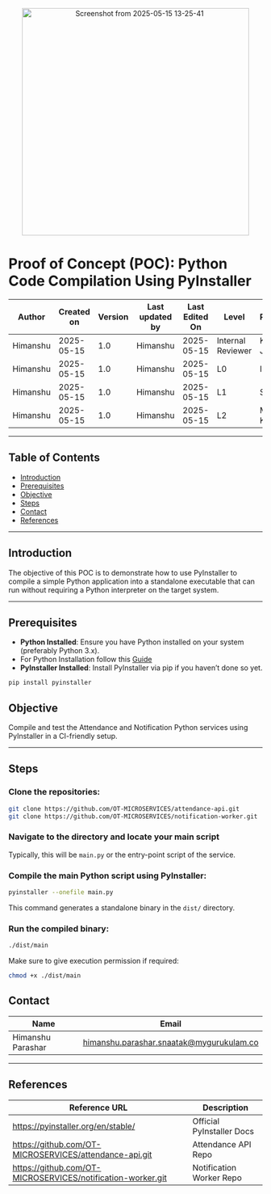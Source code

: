 <p align="center">
  <img src="https://github.com/user-attachments/assets/0b0eea18-d900-4abd-9e03-e866a426d4c8" alt="Screenshot from 2025-05-15 13-25-41" width="450">
</p>


# Proof of Concept (POC): Python Code Compilation Using PyInstaller

| Author   | Created on | Version | Last updated by | Last Edited On | Level             | Reviewer        |
|----------|------------|---------|------------------|----------------|-------------------|-----------------|
| Himanshu | 2025-05-15 | 1.0     | Himanshu         | 2025-05-15     | Internal Reviewer | Komal Jaiswal   |
| Himanshu | 2025-05-15 | 1.0     | Himanshu         | 2025-05-15     | L0                | Imran           |
| Himanshu | 2025-05-15 | 1.0     | Himanshu         | 2025-05-15     | L1                | Shashi          |
| Himanshu | 2025-05-15 | 1.0     | Himanshu         | 2025-05-15     | L2                | Mahesh Kumar    |

---

## Table of Contents

- [Introduction](#introduction)
- [Prerequisites](#prerequisites)
- [Objective](#objective)
- [Steps](#steps)
- [Contact](#contact)
- [References](#references)

---

## Introduction

The objective of this POC is to demonstrate how to use PyInstaller to compile a simple Python application into a standalone executable that can run without requiring a Python interpreter on the target system.

---

## Prerequisites

- **Python Installed**: Ensure you have Python installed on your system (preferably Python 3.x).
- For Python Installation follow this [Guide](https://github.com/Cloud-NInja-snaatak/Documentation/blob/aditya_scrum13/commonstack/applications/python/installation/installation_guide.md)
- **PyInstaller Installed**: Install PyInstaller via pip if you haven’t done so yet.

```bash
pip install pyinstaller
```
## Objective

Compile and test the Attendance and Notification Python services using PyInstaller in a CI-friendly setup.

---

## Steps

### Clone the repositories:

```bash
git clone https://github.com/OT-MICROSERVICES/attendance-api.git
git clone https://github.com/OT-MICROSERVICES/notification-worker.git
```
### Navigate to the directory and locate your main script  
Typically, this will be `main.py` or the entry-point script of the service.

### Compile the main Python script using PyInstaller:

```bash
pyinstaller --onefile main.py
```
This command generates a standalone binary in the `dist/` directory.

### Run the compiled binary:

```bash
./dist/main
```
Make sure to give execution permission if required:

```bash
chmod +x ./dist/main
```

## Contact

| Name              | Email                                         |
|-------------------|-----------------------------------------------|
| Himanshu Parashar | himanshu.parashar.snaatak@mygurukulam.co      |

---

## References

| Reference URL                                               | Description                 |
|-------------------------------------------------------------|-----------------------------|
| https://pyinstaller.org/en/stable/                          | Official PyInstaller Docs    |
| https://github.com/OT-MICROSERVICES/attendance-api.git      | Attendance API Repo          |
| https://github.com/OT-MICROSERVICES/notification-worker.git | Notification Worker Repo     |
